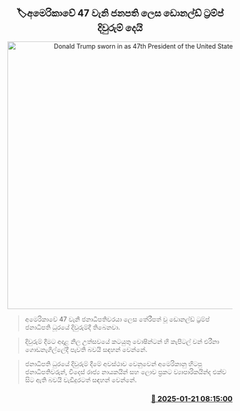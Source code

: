 <p align='center'><b><h2 align='center' title='Donald Trump sworn in as 47th President of the United States'>🏷අමෙරිකාවේ 47 වැනි ජනපති ලෙස ඩොනල්ඩ් ට්‍රම්ප් දිවුරුම් දෙයි</h2></b></p>
<p align='center'><img src='https://helakuru.sgp1.cdn.digitaloceanspaces.com/esana/images/lib/donald-trump-uy.jpg' width='600' alt='Donald Trump sworn in as 47th President of the United States'></p>

> අමෙරිකාවේ 47 වැනි ජනාධිපතිවරයා ලෙස තේරීපත් වූ ඩොනල්ඩ් ට්‍රම්ප් ජනාධිපති ධූරයේ දිවුරුම්දී තිබෙනවා.

> දිවුරුම් දීමට අදාළ නිල උත්සවයේ කටයුතු වොෂින්ටන් හි කැපිටල් වන් එරීනා ගොඩනැගිල්ලේදී පැවති බවයි සඳහන් වෙන්නේ.

> ජනාධිපති ධුරයේ දිවුරුම් දීමේ අවස්ථාව වෙනුවෙන් අමෙරිකානු හිටපු ජනාධිපතිවරුන්, විදෙස් රාජ්‍ය නායකයින් සහ ලොව ප්‍රකට ව්‍යාපාරිකයින්ද එක්ව සිට ඇති බවයි වැඩිදුරටත් සඳහන් වෙන්නේ. 



<h3 align='right'><a href='https://www.helakuru.lk/esana/p/106740/'>📅 2025-01-21 08:15:00</a></h3>

